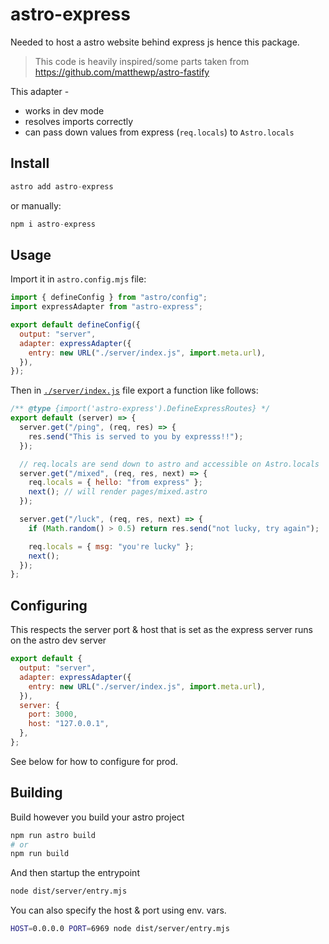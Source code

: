 # astro-express

Needed to host a astro website behind express js hence this package.

> This code is heavily inspired/some parts taken from https://github.com/matthewp/astro-fastify

This adapter -

- works in dev mode
- resolves imports correctly
- can pass down values from express (`req.locals`) to `Astro.locals`

## Install

```js
astro add astro-express
```

or manually:

```js
npm i astro-express
```

## Usage

Import it in `astro.config.mjs` file:

```js
import { defineConfig } from "astro/config";
import expressAdapter from "astro-express";

export default defineConfig({
  output: "server",
  adapter: expressAdapter({
    entry: new URL("./server/index.js", import.meta.url),
  }),
});
```

Then in [`./server/index.js`](./src/server/index.js) file export a function like follows:

```js
/** @type {import('astro-express').DefineExpressRoutes} */
export default (server) => {
  server.get("/ping", (req, res) => {
    res.send("This is served to you by expresss!!");
  });

  // req.locals are send down to astro and accessible on Astro.locals
  server.get("/mixed", (req, res, next) => {
    req.locals = { hello: "from express" };
    next(); // will render pages/mixed.astro
  });

  server.get("/luck", (req, res, next) => {
    if (Math.random() > 0.5) return res.send("not lucky, try again");

    req.locals = { msg: "you're lucky" };
    next();
  });
};
```

## Configuring

This respects the server port & host that is set as the express server runs on the astro dev server

```js
export default {
  output: "server",
  adapter: expressAdapter({
    entry: new URL("./server/index.js", import.meta.url),
  }),
  server: {
    port: 3000,
    host: "127.0.0.1",
  },
};
```

See below for how to configure for prod.

## Building

Build however you build your astro project

```sh
npm run astro build
# or
npm run build
```

And then startup the entrypoint

```sh
node dist/server/entry.mjs
```

You can also specify the host & port using env. vars.

```sh
HOST=0.0.0.0 PORT=6969 node dist/server/entry.mjs
```
